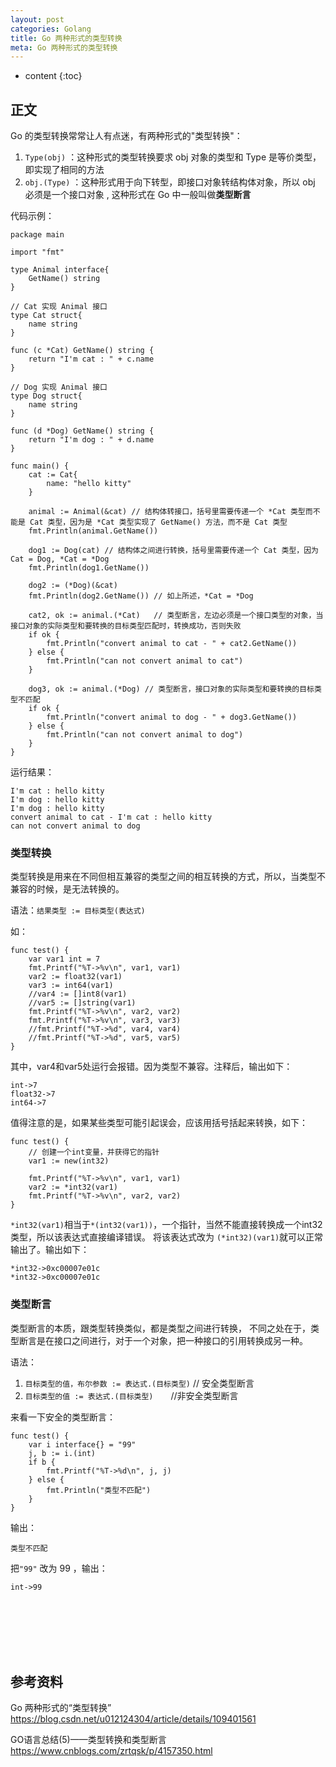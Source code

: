 ```yaml
---
layout: post
categories: Golang
title: Go 两种形式的类型转换
meta: Go 两种形式的类型转换
---
```

* content
{:toc}

## 正文

Go 的类型转换常常让人有点迷，有两种形式的"类型转换"：
1. `Type(obj)` ：这种形式的类型转换要求 obj 对象的类型和 Type 是等价类型，即实现了相同的方法
2. `obj.(Type)` ：这种形式用于向下转型，即接口对象转结构体对象，所以 obj 必须是一个接口对象 , 这种形式在 Go 中一般叫做**类型断言**

代码示例：
```
package main

import "fmt"

type Animal interface{ 
    GetName() string 
}

// Cat 实现 Animal 接口
type Cat struct{ 
    name string 
}

func (c *Cat) GetName() string { 
    return "I'm cat : " + c.name 
}

// Dog 实现 Animal 接口
type Dog struct{ 
    name string 
}

func (d *Dog) GetName() string { 
    return "I'm dog : " + d.name 
}

func main() {
    cat := Cat{
        name: "hello kitty"
    }
    
    animal := Animal(&cat) // 结构体转接口，括号里需要传递一个 *Cat 类型而不能是 Cat 类型，因为是 *Cat 类型实现了 GetName() 方法，而不是 Cat 类型
    fmt.Println(animal.GetName())
    
    dog1 := Dog(cat) // 结构体之间进行转换，括号里需要传递一个 Cat 类型，因为 Cat = Dog, *Cat = *Dog
    fmt.Println(dog1.GetName())
    
    dog2 := (*Dog)(&cat)
    fmt.Println(dog2.GetName()) // 如上所述，*Cat = *Dog
    
    cat2, ok := animal.(*Cat)   // 类型断言，左边必须是一个接口类型的对象，当接口对象的实际类型和要转换的目标类型匹配时，转换成功，否则失败
    if ok {
        fmt.Println("convert animal to cat - " + cat2.GetName())
    } else {
        fmt.Println("can not convert animal to cat")
    }
    
    dog3, ok := animal.(*Dog) // 类型断言，接口对象的实际类型和要转换的目标类型不匹配
    if ok {
        fmt.Println("convert animal to dog - " + dog3.GetName())
    } else {
        fmt.Println("can not convert animal to dog")
    }
}
```

运行结果：
```
I'm cat : hello kitty 
I'm dog : hello kitty 
I'm dog : hello kitty 
convert animal to cat - I'm cat : hello kitty 
can not convert animal to dog 
```

### 类型转换

类型转换是用来在不同但相互兼容的类型之间的相互转换的方式，所以，当类型不兼容的时候，是无法转换的。

语法：`结果类型 := 目标类型(表达式)`

如：
```
func test() {
    var var1 int = 7
    fmt.Printf("%T->%v\n", var1, var1)
    var2 := float32(var1)
    var3 := int64(var1)
    //var4 := []int8(var1)
    //var5 := []string(var1)
    fmt.Printf("%T->%v\n", var2, var2)
    fmt.Printf("%T->%v\n", var3, var3)
    //fmt.Printf("%T->%d", var4, var4)
    //fmt.Printf("%T->%d", var5, var5)
}
```

其中，var4和var5处运行会报错。因为类型不兼容。注释后，输出如下：
```
int->7
float32->7
int64->7
```

值得注意的是，如果某些类型可能引起误会，应该用括号括起来转换，如下：
```
func test() {
    // 创建一个int变量，并获得它的指针
    var1 := new(int32)
    
    fmt.Printf("%T->%v\n", var1, var1)
    var2 := *int32(var1)
    fmt.Printf("%T->%v\n", var2, var2)
}
```

`*int32(var1)`相当于`*(int32(var1))`，一个指针，当然不能直接转换成一个int32类型，所以该表达式直接编译错误。
将该表达式改为 `(*int32)(var1)`就可以正常输出了。输出如下：
```
*int32->0xc00007e01c
*int32->0xc00007e01c
```

### 类型断言

类型断言的本质，跟类型转换类似，都是类型之间进行转换，
不同之处在于，类型断言是在接口之间进行，对于一个对象，把一种接口的引用转换成另一种。

语法：
1. `目标类型的值，布尔参数 := 表达式.(目标类型)` // 安全类型断言
2. `目标类型的值 := 表达式.(目标类型)`　　//非安全类型断言

来看一下安全的类型断言：
```
func test() {
    var i interface{} = "99"
    j, b := i.(int)
    if b {
        fmt.Printf("%T->%d\n", j, j)
    } else {
        fmt.Println("类型不匹配")
    }
}
```

输出：
```
类型不匹配
```

把`"99"` 改为 99 ，输出：
```
int->99
```

<br/><br/><br/><br/><br/>
## 参考资料

Go 两种形式的“类型转换” <https://blog.csdn.net/u012124304/article/details/109401561>

GO语言总结(5)——类型转换和类型断言 <https://www.cnblogs.com/zrtqsk/p/4157350.html>

